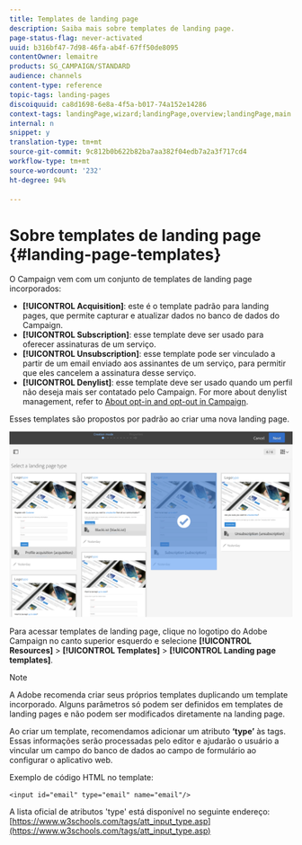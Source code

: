 ```yaml
---
title: Templates de landing page
description: Saiba mais sobre templates de landing page.
page-status-flag: never-activated
uuid: b316bf47-7d98-46fa-ab4f-67ff50de8095
contentOwner: lemaitre
products: SG_CAMPAIGN/STANDARD
audience: channels
content-type: reference
topic-tags: landing-pages
discoiquuid: ca8d1698-6e8a-4f5a-b017-74a152e14286
context-tags: landingPage,wizard;landingPage,overview;landingPage,main
internal: n
snippet: y
translation-type: tm+mt
source-git-commit: 9c812b0b622b82ba7aa382f04edb7a2a3f717cd4
workflow-type: tm+mt
source-wordcount: '232'
ht-degree: 94%

---
```



# Sobre templates de landing page {#landing-page-templates}

O Campaign vem com um conjunto de templates de landing page incorporados:

* **[!UICONTROL Acquisition]**: este é o template padrão para landing pages, que permite capturar e atualizar dados no banco de dados do Campaign.
* **[!UICONTROL Subscription]**: esse template deve ser usado para oferecer assinaturas de um serviço.
* **[!UICONTROL Unsubscription]**: esse template pode ser vinculado a partir de um email enviado aos assinantes de um serviço, para permitir que eles cancelem a assinatura desse serviço.
* **[!UICONTROL Denylist]**: esse template deve ser usado quando um perfil não deseja mais ser contatado pelo Campaign. For more about denylist management, refer to [About opt-in and opt-out in Campaign](../../audiences/using/about-opt-in-and-opt-out-in-campaign.md).

Esses templates são propostos por padrão ao criar uma nova landing page.

![](assets/lp_creation_1.png)

Para acessar templates de landing page, clique no logotipo do Adobe Campaign no canto superior esquerdo e selecione **[!UICONTROL Resources]** > **[!UICONTROL Templates]** > **[!UICONTROL Landing page templates]**.

>[!NOTE]
>
>A Adobe recomenda criar seus próprios templates duplicando um template incorporado. Alguns parâmetros só podem ser definidos em templates de landing pages e não podem ser modificados diretamente na landing page.

Ao criar um template, recomendamos adicionar um atributo **‘type’** às tags. Essas informações serão processadas pelo editor e ajudarão o usuário a vincular um campo do banco de dados ao campo de formulário ao configurar o aplicativo web.

Exemplo de código HTML no template:

```
<input id="email" type="email" name="email"/>
```

A lista oficial de atributos &#39;type&#39; está disponível no seguinte endereço: [https://www.w3schools.com/tags/att_input_type.asp](https://www.w3schools.com/tags/att_input_type.asp)

